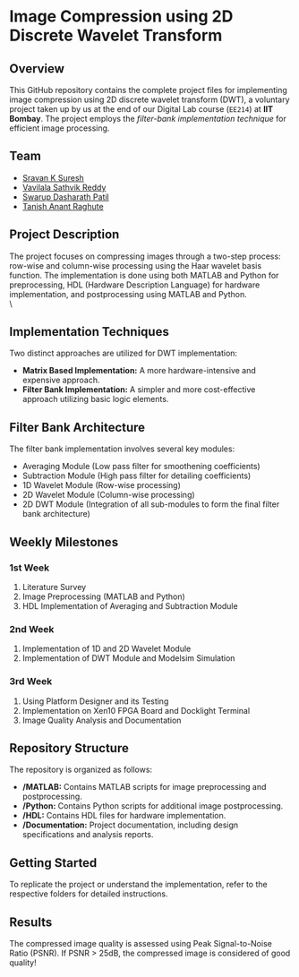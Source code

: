 # Image Compression using 2D Discrete Wavelet Transform

## Overview

This GitHub repository contains the complete project files for implementing image compression using 2D discrete wavelet transform (DWT), a voluntary project taken up by us at the end of our Digital Lab course (`EE214`) at **IIT Bombay**. The project employs the _filter-bank implementation technique_ for efficient image processing.

## Team
* [Sravan K Suresh](https://github.com/SRAVAN-IITB)
* [Vavilala Sathvik Reddy](https://github.com/sathvik-747)
* [Swarup Dasharath Patil](https://github.com/Think-Code-Think)
* [Tanish Anant Raghute](https://github.com/Cove1)

## Project Description

The project focuses on compressing images through a two-step process: row-wise and column-wise processing using the Haar wavelet basis function. The implementation is done using both MATLAB and Python for preprocessing, HDL (Hardware Description Language) for hardware implementation, and postprocessing using MATLAB and Python.\
\
<!-- Click on the adjacent link to view our project report &rarr; [Project Report](/report.pdf) \ -->
<!-- Click on the adjacent link to watch the video demonstration of our project &rarr; [Demo](https://youtube.com)  -->

## Implementation Techniques

Two distinct approaches are utilized for DWT implementation:
- **Matrix Based Implementation:** A more hardware-intensive and expensive approach.
- **Filter Bank Implementation:** A simpler and more cost-effective approach utilizing basic logic elements.

## Filter Bank Architecture

The filter bank implementation involves several key modules:
- Averaging Module (Low pass filter for smoothening coefficients)
- Subtraction Module (High pass filter for detailing coefficients)
- 1D Wavelet Module (Row-wise processing)
- 2D Wavelet Module (Column-wise processing)
- 2D DWT Module (Integration of all sub-modules to form the final filter bank architecture)

## Weekly Milestones

### 1st Week
1. Literature Survey
2. Image Preprocessing (MATLAB and Python)
3. HDL Implementation of Averaging and Subtraction Module

### 2nd Week
1. Implementation of 1D and 2D Wavelet Module
2. Implementation of DWT Module and Modelsim Simulation

### 3rd Week
1. Using Platform Designer and its Testing
2. Implementation on Xen10 FPGA Board and Docklight Terminal
3. Image Quality Analysis and Documentation

## Repository Structure

The repository is organized as follows:
- **/MATLAB:** Contains MATLAB scripts for image preprocessing and postprocessing.
- **/Python:** Contains Python scripts for additional image postprocessing.
- **/HDL:** Contains HDL files for hardware implementation.
- **/Documentation:** Project documentation, including design specifications and analysis reports.

## Getting Started

To replicate the project or understand the implementation, refer to the respective folders for detailed instructions.

## Results

The compressed image quality is assessed using Peak Signal-to-Noise Ratio (PSNR). If PSNR > 25dB, the compressed image is considered of good quality!

